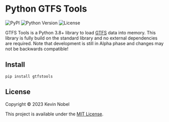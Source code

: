 # Python GTFS Tools

![PyPI](https://img.shields.io/pypi/v/gtfstools?label=pypi%20package)
![Python Version](https://img.shields.io/pypi/pyversions/gtfstools)
![License](https://img.shields.io/github/license/tweska/gtfstools)

GTFS Tools is a Python 3.8+ library to load [GTFS](https://gtfs.org/schedule/)
data into memory. This library is fully build on the standard library and no
external dependencies are required. Note that development is still in Alpha
phase and changes may not be backwards compatible!

## Install
```shell
pip install gtfstools
```

## License
Copyright &copy; 2023 Kevin Nobel

This project is available under the [MIT License](LICENSE).
